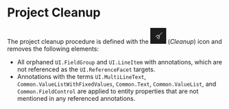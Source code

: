 <!-- loio2640899ad445407abfefe24bdf74272c -->

# Project Cleanup

The project cleanup procedure is defined with the ![](images/Project_Cleanup_9853741.png) \(*Cleanup*\) icon and removes the following elements:

-   All orphaned `UI.FieldGroup` and `UI.LineItem` with annotations, which are not referenced as the `UI.ReferenceFacet` targets.
-   Annotations with the terms `UI.MultiLineText`, `Common.ValueListWithFixedValues`, `Common.Text`, `Common.ValueList`, and `Common.FieldControl` are applied to entity properties that are not mentioned in any referenced annotations.


